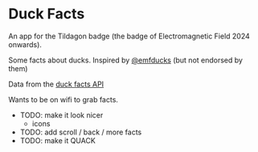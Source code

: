 # Duck Facts

An app for the Tildagon badge (the badge of Electromagnetic Field 2024 onwards).

Some facts about ducks. Inspired by [@emfducks](https://mastodon.social/@emfducks) (but not endorsed by them)

Data from the [duck facts API](https://03vpefsitf.execute-api.eu-west-1.amazonaws.com/prod/)

Wants to be on wifi to grab facts.

- TODO: make it look nicer
  - icons
- TODO: add scroll / back / more facts
- TODO: make it QUACK

